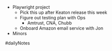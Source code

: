 - Playwright project
	- Pick this up after Keaton release this week
	- Figure out testing plan with Ops
		- Amtrust, CNA, Chubb
	- Onboard Amazon email service with Jon
- Minors


#dailyNotes